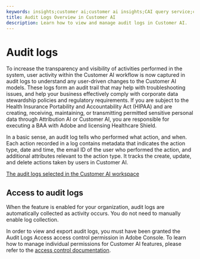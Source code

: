 ```yaml
---
keywords: insights;customer ai;customer ai insights;CAI query service;customer ai queries;customer ai scores
title: Audit Logs Overview in Customer AI
description: Learn how to view and manage audit logs in Customer AI.
---
```

# Audit logs

To increase the transparency and visibility of activities performed in the system, user activity within the Customer AI workflow is now captured in audit logs to understand any user-driven changes to the Customer AI models. These logs form an audit trail that may help with troubleshooting issues, and help your business effectively comply with corporate data stewardship policies and regulatory requirements.  If you are subject to the Health Insurance Portability and Accountability Act (HIPAA) and are creating, receiving, maintaining, or transmitting permitted sensitive personal data through Attribution AI or Customer AI, you are responsible for executing a BAA with Adobe and licensing Healthcare Shield.

In a basic sense, an audit log tells who performed what action, and when. Each action recorded in a log contains metadata that indicates the action type, date and time, the email ID of the user who performed the action, and additional attributes relevant to the action type. It tracks the create, update, and delete actions taken by users in Customer AI.

[The audit logs selected in the Customer AI workspace](../../customer-ai/images/data-governance/audit-logs-cai.png)

## Access to audit logs

When the feature is enabled for your organization, audit logs are automatically collected as activity occurs. You do not need to manually enable log collection.

In order to view and export audit logs, you must have been granted the Audit Logs Access access control permission in Adobe Console. To learn how to manage individual permissions for Customer AI features, please refer to the [access control documentation](../cai-data-governance/access-controls.md). 